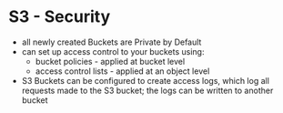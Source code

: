 # S3 - Security
- all newly created Buckets are Private by Default
- can set up access control to your buckets using:
  - bucket policies - applied at bucket level
  - access control lists - applied at an object level
- S3 Buckets can be configured to create access logs, which log all requests made to the S3 bucket; the logs can be written to another bucket
